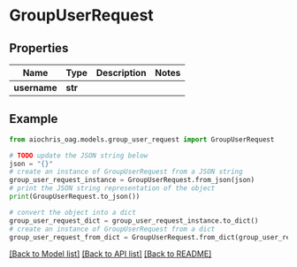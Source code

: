 # GroupUserRequest


## Properties

Name | Type | Description | Notes
------------ | ------------- | ------------- | -------------
**username** | **str** |  | 

## Example

```python
from aiochris_oag.models.group_user_request import GroupUserRequest

# TODO update the JSON string below
json = "{}"
# create an instance of GroupUserRequest from a JSON string
group_user_request_instance = GroupUserRequest.from_json(json)
# print the JSON string representation of the object
print(GroupUserRequest.to_json())

# convert the object into a dict
group_user_request_dict = group_user_request_instance.to_dict()
# create an instance of GroupUserRequest from a dict
group_user_request_from_dict = GroupUserRequest.from_dict(group_user_request_dict)
```
[[Back to Model list]](../README.md#documentation-for-models) [[Back to API list]](../README.md#documentation-for-api-endpoints) [[Back to README]](../README.md)


